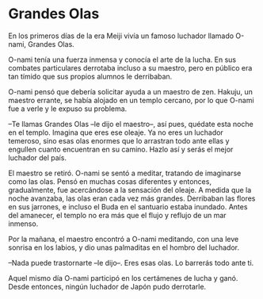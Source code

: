 # Grandes Olas

En los primeros días de la era Meiji vivía un famoso luchador llamado
O-nami, Grandes Olas.

O-nami tenía una fuerza inmensa y conocía el arte de la lucha. En sus
combates particulares derrotaba incluso a su maestro, pero en público
era tan tímido que sus propios alumnos le derribaban.

O-nami pensó que debería solicitar ayuda a un maestro de zen. Hakuju, un
maestro errante, se había alojado en un templo cercano, por lo que
O-nami fue a verle y le expuso su problema.

–Te llamas Grandes Olas –le dijo el maestro–, así pues, quédate esta
noche en el templo. Imagina que eres ese oleaje. Ya no eres un luchador
temeroso, sino esas olas enormes que lo arrastran todo ante ellas y
engullen cuanto encuentran en su camino. Hazlo así y serás el mejor
luchador del país.

El maestro se retiró. O-nami se sentó a meditar, tratando de imaginarse
como las olas. Pensó en muchas cosas diferentes y entonces,
gradualmente, fue acercándose a la sensación del oleaje. A medida que la
noche avanzaba, las olas eran cada vez más grandes. Derribaban las
flores en sus jarrones, e incluso el Buda en el santuario estaba
inundado. Antes del amanecer, el templo no era más que el flujo y
reflujo de un mar inmenso.

Por la mañana, el maestro encontró a O-nami meditando, con una leve
sonrisa en los labios, y dio unas palmaditas en el hombro del luchador.

–Nada puede trastornarte –le dijo–. Eres esas olas. Lo barrerás todo
ante ti.

Aquel mismo día O-nami participó en los certámenes de lucha y ganó.
Desde entonces, ningún luchador de Japón pudo derrotarle.
